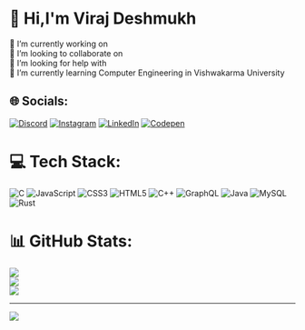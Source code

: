# 💫 Hi,I'm Viraj Deshmukh
🔭 I’m currently working on<br>👯 I’m looking to collaborate on<br>🤝 I’m looking for help with<br>🌱 I’m currently learning Computer Engineering in Vishwakarma University<br>


## 🌐 Socials:
[![Discord](https://img.shields.io/badge/Discord-%237289DA.svg?logo=discord&logoColor=white)](https://discord.gg/2632) [![Instagram](https://img.shields.io/badge/Instagram-%23E4405F.svg?logo=Instagram&logoColor=white)](https://instagram.com/viraj.d0) [![LinkedIn](https://img.shields.io/badge/LinkedIn-%230077B5.svg?logo=linkedin&logoColor=white)](https://linkedin.com/in/virajd0) [![Codepen](https://img.shields.io/badge/Codepen-000000?style=for-the-badge&logo=codepen&logoColor=white)](https://codepen.io/@Viraj-Deshmukh-the-typescripter) 

# 💻 Tech Stack:
![C](https://img.shields.io/badge/c-%2300599C.svg?style=for-the-badge&logo=c&logoColor=white) ![JavaScript](https://img.shields.io/badge/javascript-%23323330.svg?style=for-the-badge&logo=javascript&logoColor=%23F7DF1E) ![CSS3](https://img.shields.io/badge/css3-%231572B6.svg?style=for-the-badge&logo=css3&logoColor=white) ![HTML5](https://img.shields.io/badge/html5-%23E34F26.svg?style=for-the-badge&logo=html5&logoColor=white) ![C++](https://img.shields.io/badge/c++-%2300599C.svg?style=for-the-badge&logo=c%2B%2B&logoColor=white) ![GraphQL](https://img.shields.io/badge/-GraphQL-E10098?style=for-the-badge&logo=graphql&logoColor=white) ![Java](https://img.shields.io/badge/java-%23ED8B00.svg?style=for-the-badge&logo=openjdk&logoColor=white) ![MySQL](https://img.shields.io/badge/mysql-4479A1.svg?style=for-the-badge&logo=mysql&logoColor=white) ![Rust](https://img.shields.io/badge/rust-%23000000.svg?style=for-the-badge&logo=rust&logoColor=white)
# 📊 GitHub Stats:
![](https://github-readme-stats.vercel.app/api?username=VirajxD0&theme=radical&hide_border=false&include_all_commits=false&count_private=false)<br/>
![](https://github-readme-streak-stats.herokuapp.com/?user=VirajxD0&theme=radical&hide_border=false)<br/>
![](https://github-readme-stats.vercel.app/api/top-langs/?username=VirajxD0&theme=radical&hide_border=false&include_all_commits=false&count_private=false&layout=compact)

---
[![](https://visitcount.itsvg.in/api?id=VirajxD0&icon=0&color=0)](https://visitcount.itsvg.in)

<!-- Proudly created with GPRM ( https://gprm.itsvg.in ) -->
